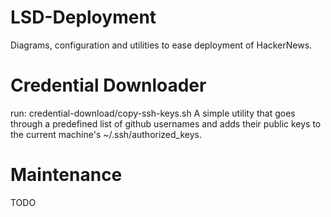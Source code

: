 # LSD-Deployment
Diagrams, configuration and utilities to ease deployment of HackerNews.

# Credential Downloader
run: credential-download/copy-ssh-keys.sh
A simple utility that goes through a predefined list of github usernames and adds their public keys to the current machine's ~/.ssh/authorized_keys.

# Maintenance

TODO
